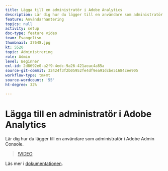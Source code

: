 ```yaml
---
title: Lägga till en administratör i Adobe Analytics
description: Lär dig hur du lägger till en användare som administratör i Adobe Admin Console.
feature: Användarhantering
topics: null
activity: setup
doc-type: feature video
team: Evangelism
thumbnail: 37648.jpg
kt: 5520
topic: Administrering
role: Admin
level: Beginner
exl-id: 2d8692e0-a2f9-4edc-9a26-421aeac4a85a
source-git-commit: 32424f3f2b05952fe4df9ea91dcbe51684cee905
workflow-type: tm+mt
source-wordcount: '55'
ht-degree: 32%

---
```


# Lägga till en administratör i Adobe Analytics

Lär dig hur du lägger till en användare som administratör i Adobe Admin Console.

>[!VIDEO](https://video.tv.adobe.com/v/37648/?quality=12&learn=on)

Läs mer i [dokumentationen](https://helpx.adobe.com/se/enterprise/using/admin-console.html).
